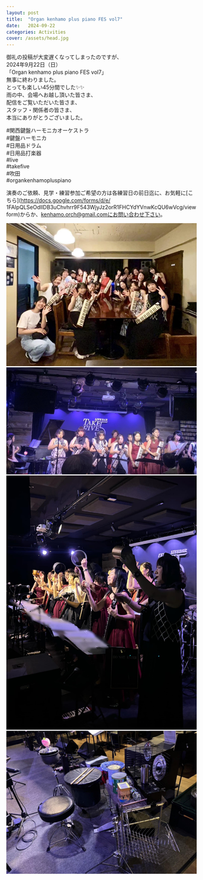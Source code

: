 ```yaml
---
layout: post
title:  "Organ kenhamo plus piano FES vol7"
date:   2024-09-22 
categories: Activities
cover: /assets/head.jpg
---
```


御礼の投稿が大変遅くなってしまったのですが、  
2024年9月22日（日）  
「Organ kenhamo plus piano FES vol7」  
無事に終わりました｡  
とっても楽しい45分間でした✨✨  
雨の中、会場へお越し頂いた皆さま､  
配信をご覧いただいた皆さま､  
スタッフ・関係者の皆さま､  
本当にありがとうございました｡  
  
#関西鍵盤ハーモニカオーケストラ  
#鍵盤ハーモニカ  
#日用品ドラム  
#日用品打楽器  
#live  
#takefive  
#吹田  
#organkenhamopluspiano  
  
演奏のご依頼、見学・練習参加ご希望の方は各練習日の前日迄に、お気軽に[こちら](https://docs.google.com/forms/d/e/  1FAIpQLSeOdIlDB3uChvhrr9F543WjyJz2orR1FHCYdYVnwKcQU6wVcg/viewform)からか、kenhamo.orch@gmail.comにお問い合わせ下さい。 
  
<img border="0" src="/assets/20240922-1.jpg">  
<img border="0" src="/assets/20240922-2.jpg">  
<img border="0" src="/assets/20240922-3.jpg">  
<img border="0" src="/assets/20240922-4.jpg">  